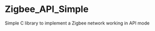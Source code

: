 Zigbee_API_Simple
=================

Simple C library to implement a Zigbee network working in API mode 
